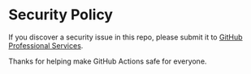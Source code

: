# Security Policy

If you discover a security issue in this repo, please submit it to [GitHub Professional Services](https://services.github.com/#contact).

Thanks for helping make GitHub Actions safe for everyone.